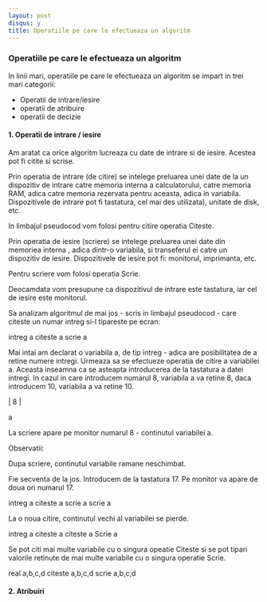 ```yaml
---
layout: post
disqus: y
title: Operatiile pe care le efectueaza un algoritm
---
```


### Operatiile pe care le efectueaza un algoritm

In linii mari, operatiile pe care le efectueaza un algoritm se impart in trei mari categorii:

- Operatii de intrare/iesire
- operatii de atribuire
- operatii de decizie

#### 1. Operatii de intrare / iesire 

Am aratat ca orice algoritm lucreaza cu date de intrare si de iesire. Acestea pot fi citite si scrise.

Prin operatia de intrare (de citire) se intelege preluarea unei date de la un dispozitiv de intrare catre memoria interna a calculatorului, catre memoria RAM, adica catre
memoria rezervata pentru aceasta, adica in variabila. Dispozitivele de intrare pot fi tastatura, cel mai des utilizata), unitate de disk, etc.

In limbajul pseudocod vom folosi pentru citire operatia Citeste.

Prin operatia de iesire (scriere) se intelege preluarea unei date din memoriea interna , adica dintr-o variabila, si transeferul ei catre un dispozitiv de iesire. 
Dispozitivele de iesire pot fi: monitorul, imprimanta, etc.

Pentru scriere vom folosi operatia Scrie.

Deocamdata vom presupune ca dispozitivul de intrare este tastatura, iar cel de iesire este monitorul.

Sa analizam algoritmul de mai jos - scris in limbajul pseudocod - care citeste un numar intreg si-l tipareste pe ecran:

intreg a
citeste a
scrie a

Mai intai am declarat o variabila a, de tip intreg - adica are posibilitatea de a retine numere intregi. Urmeaza sa se efectueze operatia de citire
a variabilei a. Aceasta inseamna ca se asteapta introducerea de la tastatura a datei intregi. In cazul in care introducem numarul 8, variabila a va retine 8, daca introducem
10, variabila a va retine 10.
  
  | 8 |
  
  a
  
  La scriere apare pe monitor numarul 8 - continutul variabilei a.
  
  Observatii:
  
  Dupa scriere, continutul variabile ramane neschimbat.
  
  Fie secventa de la jos. Introducem de la tastatura 17. Pe monitor va apare de doua ori numarul 17.
  
  intreg a
  citeste a
  scrie a
  scrie a
  
  La o noua citire, continutul vechi al variabilei se pierde.
  
  intreg a
  citeste a
  citeste a
  Scrie a
  
  Se pot citi mai multe variabile cu o singura opeatie Citeste si se pot tipari valorile retinute de mai multe variabile cu o singura operatie Scrie.
  
  real a,b,c,d
  citeste a,b,c,d
  scrie a,b,c,d
  
  #### 2. Atribuiri
  
